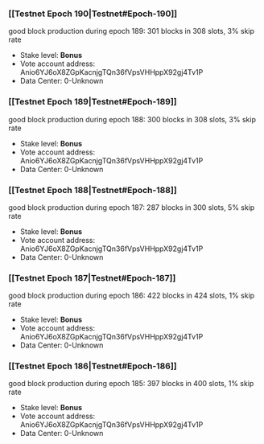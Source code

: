 ### [[Testnet Epoch 190|Testnet#Epoch-190]]
good block production during epoch 189: 301 blocks in 308 slots, 3% skip rate
* Stake level: **Bonus** 
* Vote account address: Anio6YJ6oX8ZGpKacnjgTQn36fVpsVHHppX92gj4Tv1P
* Data Center: 0-Unknown
### [[Testnet Epoch 189|Testnet#Epoch-189]]
good block production during epoch 188: 300 blocks in 308 slots, 3% skip rate
* Stake level: **Bonus** 
* Vote account address: Anio6YJ6oX8ZGpKacnjgTQn36fVpsVHHppX92gj4Tv1P
* Data Center: 0-Unknown
### [[Testnet Epoch 188|Testnet#Epoch-188]]
good block production during epoch 187: 287 blocks in 300 slots, 5% skip rate
* Stake level: **Bonus** 
* Vote account address: Anio6YJ6oX8ZGpKacnjgTQn36fVpsVHHppX92gj4Tv1P
* Data Center: 0-Unknown
### [[Testnet Epoch 187|Testnet#Epoch-187]]
good block production during epoch 186: 422 blocks in 424 slots, 1% skip rate
* Stake level: **Bonus** 
* Vote account address: Anio6YJ6oX8ZGpKacnjgTQn36fVpsVHHppX92gj4Tv1P
* Data Center: 0-Unknown
### [[Testnet Epoch 186|Testnet#Epoch-186]]
good block production during epoch 185: 397 blocks in 400 slots, 1% skip rate
* Stake level: **Bonus** 
* Vote account address: Anio6YJ6oX8ZGpKacnjgTQn36fVpsVHHppX92gj4Tv1P
* Data Center: 0-Unknown